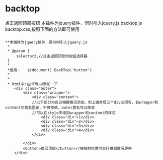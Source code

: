 # backtop
点击返回顶部按钮
本插件为jquery插件，同时引入jquery.js  backtop.js  backtop.css,按照下面的方法即可使用
###
	**本插件为jquery插件，需同时引入jquery.js
	 * 
	 * @param {
		 selector2,//点击返回顶部的按钮选择器
	 }
	 * 
	 *使用： 	$(document).BackTop('button')
	 * 
	 * 
	 * html中:在HTML中添加一下
		<div class="outer">
			<div class="wrapper">
				<div class="content">
				//以下部分为自己根据情况添加，但上面外层三个div必须有，且wrapper和content的类名固定，不可修改，outer类名可以修改
				//可以在style中增加wrapper和content的样式
					<div class="div">1</div>
					<div class="div">2</div>
					<div class="div">3</div>
					<div class="div">4</div>
				</div>
			
			</div>
			<button>返回顶部</button>//按钮的位置可自行根据情况更换
		</div>
		
	
